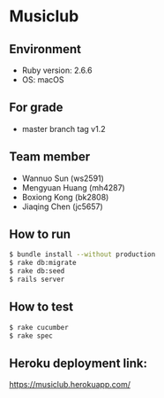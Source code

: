 # Musiclub

## Environment
- Ruby version: 2.6.6
- OS: macOS

## For grade
- master branch tag v1.2

## Team member
- Wannuo Sun (ws2591)
- Mengyuan Huang (mh4287)
- Boxiong Kong (bk2808)
- Jiaqing Chen (jc5657)

## How to run
```bash
$ bundle install --without production
$ rake db:migrate
$ rake db:seed
$ rails server
```

## How to test
```bash
$ rake cucumber
$ rake spec
```

## Heroku deployment link:
https://musiclub.herokuapp.com/

